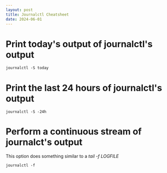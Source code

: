 ```yaml
---
layout: post
title: Journalctl Cheatsheet
date: 2024-06-01
---
```


# Print today's output of journalctl's output
```
journalctl -S today
```

# Print the last 24 hours of journalctl's output
```
journalctl -S -24h
```

# Perform a continuous stream of journalct's output
This option does something similar to a *tail -f LOGFILE*
```
journalctl -f
````
